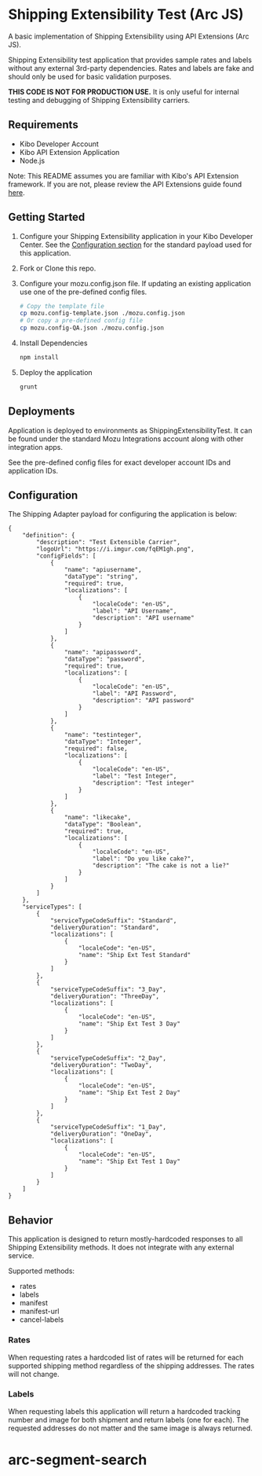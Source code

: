 # Shipping Extensibility Test (Arc JS)

A basic implementation of Shipping Extensibility using API Extensions (Arc JS).

Shipping Extensibility test application that provides sample rates and labels without any external 3rd-party dependencies.
Rates and labels are fake and should only be used for basic validation purposes.

__THIS CODE IS NOT FOR PRODUCTION USE.__ It is only useful for internal testing and debugging of Shipping Extensibility carriers.

## Requirements

- Kibo Developer Account
- Kibo API Extension Application
- Node.js

Note: This README assumes you are familiar with Kibo's API Extension framework.
If you are not, please review the API Extensions guide found [here](https://docs.kibocommerce.com/help/getting-started-with-api-extensions).

## Getting Started

1. Configure your Shipping Extensibility application in your Kibo Developer Center. See the [Configuration section](#configuration) for the standard payload used for this application.

2. Fork or Clone this repo.

3. Configure your mozu.config.json file. If updating an existing application use one of the pre-defined config files.

    ```bash
    # Copy the template file
    cp mozu.config-template.json ./mozu.config.json
    # Or copy a pre-defined config file
    cp mozu.config-QA.json ./mozu.config.json
    ```

4. Install Dependencies

    ```bash
    npm install
    ```

6. Deploy the application

    ```bash
    grunt
    ```

## Deployments

Application is deployed to environments as ShippingExtensibilityTest. It can be found under the standard Mozu Integrations account along with other integration apps.

See the pre-defined config files for exact developer account IDs and application IDs.

## Configuration

The Shipping Adapter payload for configuring the application is below:

```
{
    "definition": {
        "description": "Test Extensible Carrier",
        "logoUrl": "https://i.imgur.com/fqEM1gh.png",
        "configFields": [
            {
                "name": "apiusername",
                "dataType": "string",
                "required": true,
                "localizations": [
                    {
                        "localeCode": "en-US",
                        "label": "API Username",
                        "description": "API username"
                    }
                ]
            },
            {
                "name": "apipassword",
                "dataType": "password",
                "required": true,
                "localizations": [
                    {
                        "localeCode": "en-US",
                        "label": "API Password",
                        "description": "API password"
                    }
                ]
            },
            {
                "name": "testinteger",
                "dataType": "Integer",
                "required": false,
                "localizations": [
                    {
                        "localeCode": "en-US",
                        "label": "Test Integer",
                        "description": "Test integer"
                    }
                ]
            },
            {
                "name": "likecake",
                "dataType": "Boolean",
                "required": true,
                "localizations": [
                    {
                        "localeCode": "en-US",
                        "label": "Do you like cake?",
                        "description": "The cake is not a lie?"
                    }
                ]
            }
        ]
    },
    "serviceTypes": [
        {
            "serviceTypeCodeSuffix": "Standard",
            "deliveryDuration": "Standard",
            "localizations": [
                {
                    "localeCode": "en-US",
                    "name": "Ship Ext Test Standard"
                }
            ]
        },
        {
            "serviceTypeCodeSuffix": "3_Day",
            "deliveryDuration": "ThreeDay",
            "localizations": [
                {
                    "localeCode": "en-US",
                    "name": "Ship Ext Test 3 Day"
                }
            ]
        },
        {
            "serviceTypeCodeSuffix": "2_Day",
            "deliveryDuration": "TwoDay",
            "localizations": [
                {
                    "localeCode": "en-US",
                    "name": "Ship Ext Test 2 Day"
                }
            ]
        },
        {
            "serviceTypeCodeSuffix": "1_Day",
            "deliveryDuration": "OneDay",
            "localizations": [
                {
                    "localeCode": "en-US",
                    "name": "Ship Ext Test 1 Day"
                }
            ]
        }
    ]
}
```

## Behavior

This application is designed to return mostly-hardcoded responses to all Shipping Extensibility methods. It does not integrate with any external service.

Supported methods:
* rates
* labels
* manifest
* manifest-url
* cancel-labels

### Rates

When requesting rates a hardcoded list of rates will be returned for each supported shipping method regardless of the shipping addresses. The rates will not change.

### Labels

When requesting labels this application will return a hardcoded tracking number and image for both shipment and return labels (one for each). The requested addresses do not matter and the same image is always returned.
# arc-segment-search
